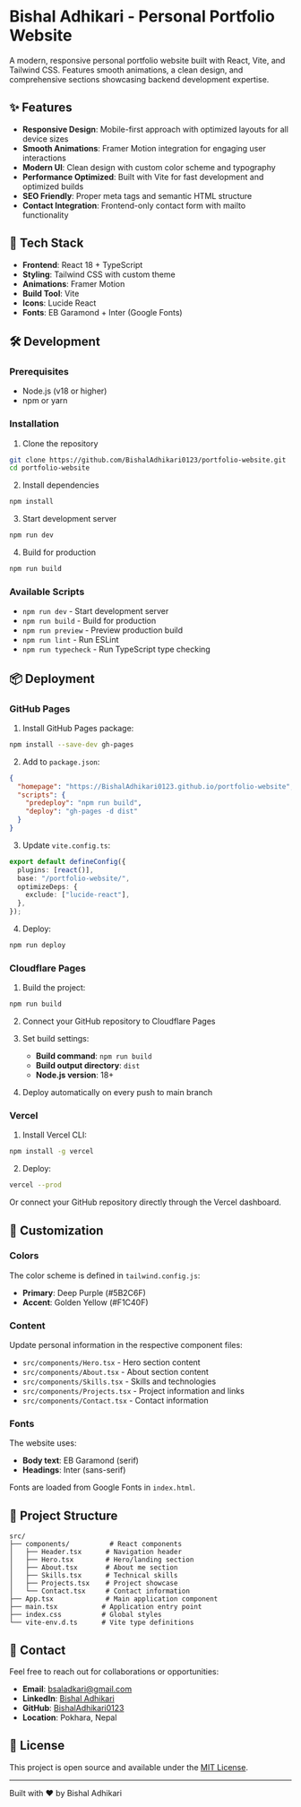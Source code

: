 # Bishal Adhikari - Personal Portfolio Website

A modern, responsive personal portfolio website built with React, Vite, and Tailwind CSS. Features smooth animations, a clean design, and comprehensive sections showcasing backend development expertise.

## ✨ Features

- **Responsive Design**: Mobile-first approach with optimized layouts for all device sizes
- **Smooth Animations**: Framer Motion integration for engaging user interactions
- **Modern UI**: Clean design with custom color scheme and typography
- **Performance Optimized**: Built with Vite for fast development and optimized builds
- **SEO Friendly**: Proper meta tags and semantic HTML structure
- **Contact Integration**: Frontend-only contact form with mailto functionality

## 🚀 Tech Stack

- **Frontend**: React 18 + TypeScript
- **Styling**: Tailwind CSS with custom theme
- **Animations**: Framer Motion
- **Build Tool**: Vite
- **Icons**: Lucide React
- **Fonts**: EB Garamond + Inter (Google Fonts)

## 🛠️ Development

### Prerequisites

- Node.js (v18 or higher)
- npm or yarn

### Installation

1. Clone the repository

```bash
git clone https://github.com/BishalAdhikari0123/portfolio-website.git
cd portfolio-website
```

2. Install dependencies

```bash
npm install
```

3. Start development server

```bash
npm run dev
```

4. Build for production

```bash
npm run build
```

### Available Scripts

- `npm run dev` - Start development server
- `npm run build` - Build for production
- `npm run preview` - Preview production build
- `npm run lint` - Run ESLint
- `npm run typecheck` - Run TypeScript type checking

## 📦 Deployment

### GitHub Pages

1. Install GitHub Pages package:

```bash
npm install --save-dev gh-pages
```

2. Add to `package.json`:

```json
{
  "homepage": "https://BishalAdhikari0123.github.io/portfolio-website",
  "scripts": {
    "predeploy": "npm run build",
    "deploy": "gh-pages -d dist"
  }
}
```

3. Update `vite.config.ts`:

```typescript
export default defineConfig({
  plugins: [react()],
  base: "/portfolio-website/",
  optimizeDeps: {
    exclude: ["lucide-react"],
  },
});
```

4. Deploy:

```bash
npm run deploy
```

### Cloudflare Pages

1. Build the project:

```bash
npm run build
```

2. Connect your GitHub repository to Cloudflare Pages
3. Set build settings:
   - **Build command**: `npm run build`
   - **Build output directory**: `dist`
   - **Node.js version**: 18+

4. Deploy automatically on every push to main branch

### Vercel

1. Install Vercel CLI:

```bash
npm install -g vercel
```

2. Deploy:

```bash
vercel --prod
```

Or connect your GitHub repository directly through the Vercel dashboard.

## 🎨 Customization

### Colors

The color scheme is defined in `tailwind.config.js`:

- **Primary**: Deep Purple (#5B2C6F)
- **Accent**: Golden Yellow (#F1C40F)

### Content

Update personal information in the respective component files:

- `src/components/Hero.tsx` - Hero section content
- `src/components/About.tsx` - About section content
- `src/components/Skills.tsx` - Skills and technologies
- `src/components/Projects.tsx` - Project information and links
- `src/components/Contact.tsx` - Contact information

### Fonts

The website uses:

- **Body text**: EB Garamond (serif)
- **Headings**: Inter (sans-serif)

Fonts are loaded from Google Fonts in `index.html`.

## 📁 Project Structure

```
src/
├── components/          # React components
│   ├── Header.tsx      # Navigation header
│   ├── Hero.tsx        # Hero/landing section
│   ├── About.tsx       # About me section
│   ├── Skills.tsx      # Technical skills
│   ├── Projects.tsx    # Project showcase
│   └── Contact.tsx     # Contact information
├── App.tsx             # Main application component
├── main.tsx           # Application entry point
├── index.css          # Global styles
└── vite-env.d.ts      # Vite type definitions
```

## 📧 Contact

Feel free to reach out for collaborations or opportunities:

- **Email**: bsaladkari@gmail.com
- **LinkedIn**: [Bishal Adhikari](https://www.linkedin.com/in/bishal-adhikari-051a09296/)
- **GitHub**: [BishalAdhikari0123](https://github.com/BishalAdhikari0123)
- **Location**: Pokhara, Nepal

## 📄 License

This project is open source and available under the [MIT License](LICENSE).

---

Built with ❤️ by Bishal Adhikari
